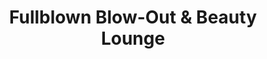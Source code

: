 ---
title: "Fullblown Blow-Out & Beauty Lounge"
url: /wayne/fullblown-blow-out-und-beauty-lounge/
shop: Friseur
---
